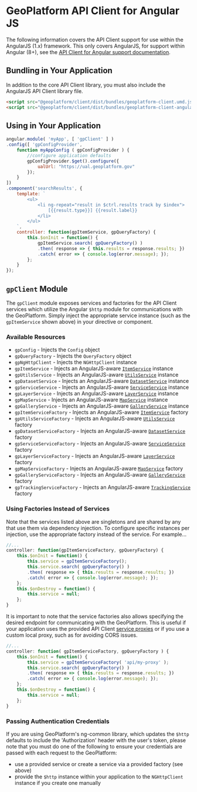 
# GeoPlatform API Client for Angular JS
The following information covers the API Client support for use within the
AngularJS (1.x) framework. This only covers AngularJS, for support within
Angular (8+), see the [API Client for Angular support documentation](../angular/README.md).

## Bundling in Your Application
In addition to the core API Client library, you must also include the AngularJS
API Client library file.

```html
<script src="@geoplatform/client/dist/bundles/geoplatform-client.umd.js"></script>
<script src="@geoplatform/client/dist/bundles/geoplatform-client-angularjs.umd.js"></script>
```

## Using in Your Application

```javascript
angular.module( 'myApp', [ 'gpClient' ] )
.config([ 'gpConfigProvider',
    function myAppConfig ( gpConfigProvider ) {
        //configure application defaults
        gpConfigProvider.$get().configure({
            ualUrl: "https://ual.geoplatform.gov"
        });
    }
])
.component('searchResults', {
    template: `
        <ul>
            <li ng-repeat="result in $ctrl.results track by $index">
                [{{result.type}}] {{result.label}}
            </li>
        </ul>
    `,
    controller: function(gpItemService, gpQueryFactory) {
        this.$onInit = function() {
            gpItemService.search( gpQueryFactory() )
            .then( response => { this.results = response.results; })
            .catch( error => { console.log(error.message); });
        };
    }
});
```

## `gpClient` Module
The `gpClient` module exposes services and factories for the API Client services
which utilize the Angular `$http` module for communications with the GeoPlatform.
Simply inject the appropriate service instance (such as the `gpItemService` shown above)
in your directive or component.

### Available Resources

- `gpConfig` - Injects the `Config` object
- `gpQueryFactory` - Injects the `QueryFactory` object
- `gpNgHttpClient` - Injects the `NGHttpClient` instance
- `gpItemService` - Injects an AngularJS-aware [`ItemService`](../README.md#Services) instance
- `gpUtilsService` - Injects an AngularJS-aware [`UtilsService`](../README.md#Services) instance
- `gpDatasetService` - Injects an AngularJS-aware [`DatasetService`](../README.md#Services) instance
- `gpServiceService` - Injects an AngularJS-aware [`ServiceService`](../README.md#Services) instance
- `gpLayerService` - Injects an AngularJS-aware [`LayerService`](../README.md#Services) instance
- `gpMapService` - Injects an AngularJS-aware [`MapService`](../README.md#Services) instance
- `gpGalleryService` - Injects an AngularJS-aware [`GalleryService`](../README.md#Services) instance
- `gpItemServiceFactory` - Injects an AngularJS-aware [`ItemService`](../README.md#Services) factory
- `gpUtilsServiceFactory` - Injects an AngularJS-aware [`UtilsService`](../README.md#Services) factory
- `gpDatasetServiceFactory` - Injects an AngularJS-aware [`DatasetService`](../README.md#Services) factory
- `gpServiceServiceFactory` - Injects an AngularJS-aware [`ServiceService`](../README.md#Services) factory
- `gpLayerServiceFactory` - Injects an AngularJS-aware [`LayerService`](../README.md#Services) factory
- `gpMapServiceFactory` - Injects an AngularJS-aware [`MapService`](../README.md#Services) factory
- `gpGalleryServiceFactory` - Injects an AngularJS-aware [`GalleryService`](../README.md#Services) factory
- `gpTrackingServiceFactory` - Injects an AngularJS-aware [`TrackingService`](../README.md#Services) factory


### Using Factories Instead of Services

Note that the services listed above are singletons and are shared by any that
use them via dependency injection.  To configure specific instances per injection,
use the appropriate factory instead of the service.  For example...

```javascript
//...
controller: function(gpItemServiceFactory, gpQueryFactory) {
    this.$onInit = function() {
        this.service = gpItemServiceFactory();
        this.service.search( gpQueryFactory() )
        .then( response => { this.results = response.results; })
        .catch( error => { console.log(error.message); });
    };
    this.$onDestroy = function() {
        this.service = null;
    };
}
```

It is important to note that the service factories also allows specifying the desired
endpoint for communicating with the GeoPlatform. This is useful if your application
uses the provided API Client [service proxies](../docs/proxies.md) or if you use a
custom local proxy, such as for avoiding CORS issues.

```javascript
//...
controller: function( gpItemServiceFactory, gpQueryFactory ) {
    this.$onInit = function() {
        this.service = gpItemServiceFactory( 'api/my-proxy' );
        this.service.search( gpQueryFactory() )
        .then( response => { this.results = response.results; })
        .catch( error => { console.log(error.message); });
    };
    this.$onDestroy = function() {
        this.service = null;
    };
}
```


### Passing Authentication Credentials
If you are using GeoPlatform's ng-common library, which updates the `$http` defaults to include the 'Authorization' header with the user's token, please note that you must do one of the following
to ensure your credentials are passed with each request to the GeoPlatform:

- use a provided service or create a service via a provided factory (see above)
- provide the `$http` instance within your application to the `NGHttpClient` instance if you create one manually
